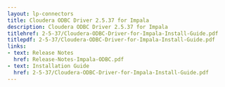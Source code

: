 ```yaml
---
layout: lp-connectors
title: Cloudera ODBC Driver 2.5.37 for Impala
description: Cloudera ODBC Driver 2.5.37 for Impala
titlehref: 2-5-37/Cloudera-ODBC-Driver-for-Impala-Install-Guide.pdf
titlepdf: 2-5-37/Cloudera-ODBC-Driver-for-Impala-Install-Guide.pdf
links:
- text: Release Notes
  href: Release-Notes-Impala-ODBC.pdf
- text: Installation Guide
  href: 2-5-37/Cloudera-ODBC-Driver-for-Impala-Install-Guide.pdf
---
```


